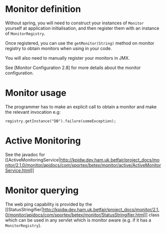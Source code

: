 ---
---
# Monitor definition

Without spring, you will need to construct your instances of ```Monitor``` yourself at application initialisation, and then register them with an instance of ```MonitorRegistry```.

Once registered, you can use the ```getMonitor(String)``` method on monitor registry to obtain monitors when using in your code.

You will also need to manually register your monitors in JMX.

See [Monitor Configuration 2.8] for more details about the monitor configuration.

# Monitor usage

The programmer has to make an explicit call to obtain a monitor and make the relevant invocation e.g:
```
registry.getInstance("DB").failure(someException);
```

# Active Monitoring

See the javadoc for [[ActiveMonitoringService|http://kpidw.dev.ham.uk.betfair/project_docs/monitor/2.1.0/monitor/apidocs/com/sportex/betex/monitor/active/ActiveMonitorService.html]]

# Monitor querying

The web ping capability is provided by the [[StatusStringifier|http://kpidw.dev.ham.uk.betfair/project_docs/monitor/2.1.0/monitor/apidocs/com/sportex/betex/monitor/StatusStringifier.html]] class which can be used in any servlet which is monitor aware (e.g. if it has a ```MonitorRegistry```).